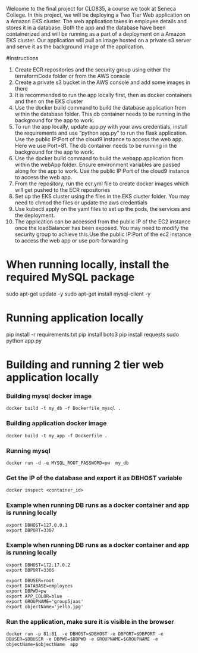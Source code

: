 Welcome to the final project for CLO835, a course we took at Seneca College. In this project, we will be deploying a Two Tier Web application on a Amazon EKS cluster.
The web application takes in employee details and stores it in a database. 
Both the app and the database have been containerized and will be running as a part of a deployment on a Amazon EKS cluster.
Our application will pull an image hosted on a private s3 server and serve it as the background image of the application. 

#Instructions
1.	Create ECR repositories and the security group using either the terraformCode folder or from the AWS console
2.	Create a private s3 bucket in the AWS console and add some images in there
3.	It is recommended to run the app locally first, then as docker containers and then on the EKS cluster
4.	Use the docker build command to build the database application from within the database folder. This db container needs to be running in the background for the app to work.
5.	To run the app locally, update app.py with your aws credentials, install the requirements and use “python app.py” to run the flask application. Use the public IP:Port of the cloud9 instance to access the web app. Here we use Port=81. The db container needs to be running in the background for the app to work.
6.	Use the docker build command to build the webapp application from within the webApp folder. Ensure environment variables are passed along for the app to work. Use the public IP:Port of the cloud9 instance to access the web app.
7.	From the repository, run the ecr.yml file to create docker images which will get pushed to the ECR repositories
8.	Set up the EKS cluster using the files in the EKS cluster folder. You may need to chmod the files or update the aws credentials
9.	Use kubectl apply on the yaml files to set up the pods, the services and the deployment. 
10.	The application can be accessed from the public IP of the EC2 instance once the loadBalancer has been exposed. You may need to modify the security group to achieve this.Use the public IP:Port of the ec2 instance to access the web app or use port-forwarding

# When running locally, install the required MySQL package

sudo apt-get update -y
sudo apt-get install mysql-client -y

# Running application locally
pip install -r requirements.txt
pip install boto3
pip install requests
sudo python app.py

# Building and running 2 tier web application locally
### Building mysql docker image 
```docker build -t my_db -f Dockerfile_mysql . ```

### Building application docker image 
```docker build -t my_app -f Dockerfile . ```

### Running mysql
```docker run -d -e MYSQL_ROOT_PASSWORD=pw  my_db```


### Get the IP of the database and export it as DBHOST variable
```docker inspect <container_id>```


### Example when running DB runs as a docker container and app is running locally
```
export DBHOST=127.0.0.1
export DBPORT=3307
```
### Example when running DB runs as a docker container and app is running locally
```
export DBHOST=172.17.0.2
export DBPORT=3306
```
```
export DBUSER=root
export DATABASE=employees
export DBPWD=pw
export APP_COLOR=blue
export GROUPNAME='group5jaas'
export objectName='jello.jpg'
```
### Run the application, make sure it is visible in the browser
``` docker run -p 81:81  -e DBHOST=$DBHOST -e DBPORT=$DBPORT -e  DBUSER=$DBUSER -e DBPWD=$DBPWD -e GROUPNAME=$GROUPNAME -e objectName=$objectName  app ```
